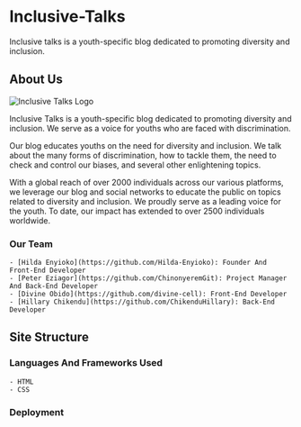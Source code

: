 # Inclusive-Talks
Inclusive talks is a youth-specific blog dedicated to promoting diversity and inclusion.

## About Us
  ![Inclusive Talks Logo](images/inclusive-talks-logo(2).png)

  Inclusive Talks is a youth-specific blog dedicated to promoting diversity and inclusion. We serve as a voice for youths who are faced with discrimination.

  Our blog educates youths on the need for diversity and inclusion. We talk about the many forms of discrimination, how to tackle them, the need to check and control our biases, and several other enlightening topics.

  With a global reach of over 2000 individuals across our various platforms, we leverage our blog and social networks to educate the public on topics related to diversity and inclusion. We proudly serve as a leading voice for the youth. To date, our impact has extended to over 2500 individuals worldwide.
  ### Our Team
    - [Hilda Enyioko](https://github.com/Hilda-Enyioko): Founder And Front-End Developer
    - [Peter Eziagor](https://github.com/ChinonyeremGit): Project Manager And Back-End Developer
    - [Divine Obido](https://github.com/divine-cell): Front-End Developer
    - [Hillary Chikendu](https://github.com/ChikenduHillary): Back-End Developer

## Site Structure
  ### Languages And Frameworks Used
    - HTML
    - CSS
  ### Deployment
